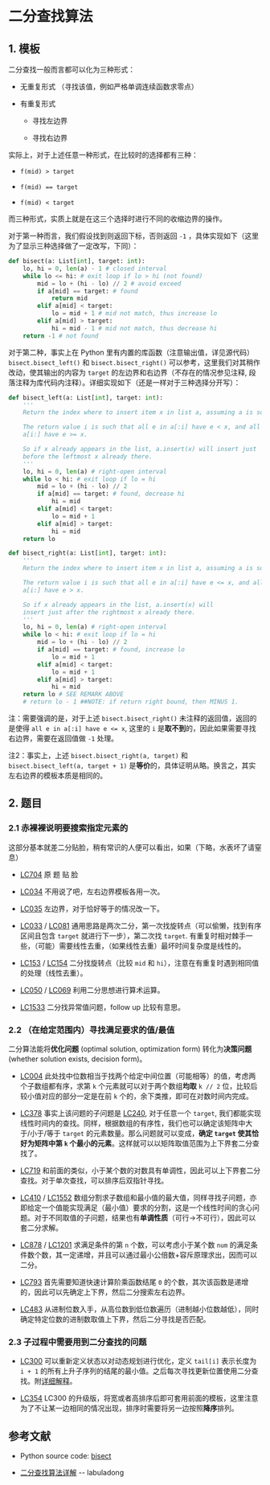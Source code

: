 # 二分查找算法

## 1. 模板

二分查找一般而言都可以化为三种形式：

- 无重复形式 （寻找该值，例如严格单调连续函数求零点）

- 有重复形式

    - 寻找左边界

    - 寻找右边界

实际上，对于上述任意一种形式，在比较时的选择都有三种：

- `f(mid) > target`

- `f(mid) == target`

- `f(mid) < target`

而三种形式，实质上就是在这三个选择时进行不同的收缩边界的操作。

对于第一种而言，我们假设找到则返回下标，否则返回 `-1` ，具体实现如下（这里为了显示三种选择做了一定改写，下同）：

```python
def bisect(a: List[int], target: int):
    lo, hi = 0, len(a) - 1 # closed interval
    while lo <= hi: # exit loop if lo > hi (not found)
        mid = lo + (hi - lo) // 2 # avoid exceed
        if a[mid] == target: # found
            return mid
        elif a[mid] < target:
            lo = mid + 1 # mid not match, thus increase lo
        elif a[mid] > target:
            hi = mid - 1 # mid not match, thus decrease hi
    return -1 # not found
```

对于第二种，事实上在 Python 里有内置的库函数（注意输出值，详见源代码）`bisect.bisect_left()` 和 `bisect.bisect_right()` 可以参考，这里我们对其稍作改动，使其输出的内容为 `target` 的左边界和右边界（不存在的情况参见注释, 段落注释为库代码内注释）。详细实现如下（还是一样对于三种选择分开写）：

```python
def bisect_left(a: List[int], target: int):
    '''
    Return the index where to insert item x in list a, assuming a is sorted.

    The return value i is such that all e in a[:i] have e < x, and all e in
    a[i:] have e >= x.  

    So if x already appears in the list, a.insert(x) will insert just 
    before the leftmost x already there.
    '''
    lo, hi = 0, len(a) # right-open interval
    while lo < hi: # exit loop if lo = hi
        mid = lo + (hi - lo) // 2
        if a[mid] == target: # found, decrease hi
            hi = mid
        elif a[mid] < target:
            lo = mid + 1
        elif a[mid] > target:
            hi = mid
    return lo

def bisect_right(a: List[int], target: int):
    '''
    Return the index where to insert item x in list a, assuming a is sorted.

    The return value i is such that all e in a[:i] have e <= x, and all e in
    a[i:] have e > x.  

    So if x already appears in the list, a.insert(x) will
    insert just after the rightmost x already there.
    '''
    lo, hi = 0, len(a) # right-open interval
    while lo < hi: # exit loop if lo = hi
        mid = lo + (hi - lo) // 2
        if a[mid] == target: # found, increase lo
            lo = mid + 1
        elif a[mid] < target:
            lo = mid + 1
        elif a[mid] > target:
            hi = mid
    return lo # SEE REMARK ABOVE
    # return lo - 1 ##NOTE: if return right bound, then MINUS 1.
```

注：需要强调的是，对于上述 `bisect.bisect_right()` 未注释的返回值，返回的是使得 `all e in a[:i] have e <= x`, 这里的 `i` 是**取不到**的，因此如果需要寻找右边界，需要在返回值做 `-1` 处理。

注2：事实上，上述 `bisect.bisect_right(a, target)` 和 `bisect.bisect_left(a, target + 1)` 是**等价**的，具体证明从略。换言之，其实左右边界的模板本质是相同的。

## 2. 题目

### 2.1 赤裸裸说明要搜索指定元素的

这部分基本就差二分贴脸，稍有常识的人便可以看出，如果（下略，水表坏了请窒息）

- [LC704](https://leetcode-cn.com/problems/binary-search/) 原 题 贴 脸

- [LC034](https://leetcode-cn.com/problems/find-first-and-last-position-of-element-in-sorted-array/) 不用说了吧，左右边界模板各用一次。

- [LC035](https://leetcode-cn.com/problems/search-insert-position/) 左边界，对于恰好等于的情况改一下。

- [LC033](https://leetcode-cn.com/problems/search-in-rotated-sorted-array/) / [LC081](https://leetcode-cn.com/problems/search-in-rotated-sorted-array-ii/) 通用思路是两次二分，第一次找旋转点（可以偷懒，找到有序区间且包含 `target` 就进行下一步），第二次找 `target`. 有重复时相对棘手一些，（可能）需要线性去重，（如果线性去重）最坏时间复杂度是线性的。

- [LC153](https://leetcode-cn.com/problems/find-minimum-in-rotated-sorted-array) / [LC154](https://leetcode-cn.com/problems/find-minimum-in-rotated-sorted-array-ii/) 二分找旋转点（比较 `mid` 和 `hi`），注意在有重复时遇到相同值的处理（线性去重）。

- [LC050](https://leetcode-cn.com/problems/powx-n/) / [LC069](https://leetcode-cn.com/problems/sqrtx/) 利用二分思想进行算术运算。


- [LC1533](https://leetcode-cn.com/problems/find-the-index-of-the-large-integer/) 二分找异常值问题，follow up 比较有意思。

### 2.2 （在给定范围内）寻找满足要求的值/最值

二分算法能将**优化问题** (optimal solution, optimization form) 转化为**决策问题** (whether solution exists, decision form)。

- [LC004](https://leetcode-cn.com/problems/median-of-two-sorted-arrays/) 此处找中位数相当于找两个给定中间位置（可能相等）的值，考虑两个子数组都有序，求第 `k` 个元素就可以对于两个数组**均取** `k // 2` 位，比较后较小值对应的部分一定是在前 `k` 个的，余下类推，即可在对数时间内完成。

- [LC378](https://leetcode-cn.com/problems/kth-smallest-element-in-a-sorted-matrix/)  事实上该问题的子问题是 [LC240](https://leetcode-cn.com/problems/search-a-2d-matrix-ii/), 对于任意一个 `target`, 我们都能实现线性时间内的查找。同样，根据数组的有序性，我们也可以确定该矩阵中大于/小于/等于 `target` 的元素数量。那么问题就可以变成，**确定 `target` 使其恰好为矩阵中第 `k` 个最小的元素**。这样就可以以矩阵取值范围为上下界套二分查找了。

- [LC719](https://leetcode-cn.com/problems/find-k-th-smallest-pair-distance/) 和前面的类似，小于某个数的对数具有单调性，因此可以上下界套二分查找。对于单次查找，可以排序后双指针寻找。

- [LC410](https://leetcode-cn.com/problems/split-array-largest-sum/) / [LC1552](https://leetcode-cn.com/problems/magnetic-force-between-two-balls/) 数组分割求子数组和最小值的最大值，同样寻找子问题，亦即给定一个值能实现满足（最小值）要求的分割，这是一个线性时间的贪心问题。对于不同取值的子问题，结果也有**单调性质**（可行->不可行），因此可以套二分求解。

- [LC878](https://leetcode-cn.com/problems/nth-magical-number/) / [LC1201](https://leetcode-cn.com/problems/ugly-number-iii/) 求满足条件的第 `n` 个数，可以考虑小于某个数 `num` 的满足条件数个数，其一定递增，并且可以通过最小公倍数+容斥原理求出，因而可以二分。

- [LC793](https://leetcode-cn.com/problems/preimage-size-of-factorial-zeroes-function/) 首先需要知道快速计算阶乘函数结尾 `0` 的个数，其次该函数是递增的，因此可以先确定上下界，然后二分搜索左右边界。

- [LC483](https://leetcode-cn.com/problems/smallest-good-base/) 从进制位数入手，从高位数到低位数遍历（进制越小位数越低），同时确定特定位数的进制数取值上下界，然后二分寻找是否匹配。


### 2.3 子过程中需要用到二分查找的问题

- [LC300](https://leetcode-cn.com/problems/longest-increasing-subsequence/) 可以重新定义状态以对动态规划进行优化，定义 `tail[i]` 表示长度为 `i + 1` 的所有上升子序列的结尾的最小值。之后每次寻找更新位置使用二分查找。附[详细解释](https://leetcode-cn.com/problems/longest-increasing-subsequence/solution/dong-tai-gui-hua-er-fen-cha-zhao-tan-xin-suan-fa-p/)。

- [LC354](https://leetcode-cn.com/problems/russian-doll-envelopes/) LC300 的升级版，将宽或者高排序后即可套用前面的模板，这里注意为了不让某一边相同的情况出现，排序时需要将另一边按照**降序**排列。

## 参考文献

- Python source code: [bisect](https://github.com/python/cpython/blob/3.8/Lib/bisect.py)

- [二分查找算法详解](https://leetcode-cn.com/problems/find-first-and-last-position-of-element-in-sorted-array/solution/er-fen-cha-zhao-suan-fa-xi-jie-xiang-jie-by-labula/) -- labuladong